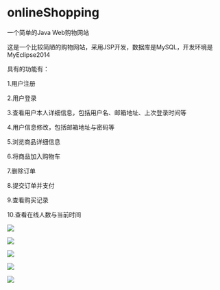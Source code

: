 # onlineShopping
一个简单的Java Web购物网站

这是一个比较简陋的购物网站，采用JSP开发，数据库是MySQL，开发环境是MyEclipse2014

具有的功能有： 

1.用户注册 

2.用户登录 

3.查看用户本人详细信息，包括用户名、邮箱地址、上次登录时间等 

4.用户信息修改，包括邮箱地址与密码等 

5.浏览商品详细信息 

6.将商品加入购物车 

7.删除订单 

8.提交订单并支付 

9.查看购买记录 

10.查看在线人数与当前时间

![](https://github.com/initobject/onlineShopping/blob/master/1.jpg)

![](https://github.com/initobject/onlineShopping/blob/master/2.jpg)

![](https://github.com/initobject/onlineShopping/blob/master/3.jpg)

![](https://github.com/initobject/onlineShopping/blob/master/4.jpg)

![](https://github.com/initobject/onlineShopping/blob/master/5.jpg)

